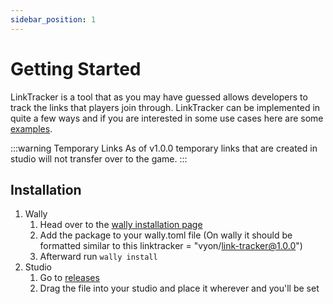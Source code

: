 ```yaml
---
sidebar_position: 1
---
```


# Getting Started
LinkTracker is a tool that as you may have guessed allows developers to track the links that players join through. LinkTracker can be implemented in quite a few ways and if you are interested in some use cases here are some [examples](/LinkTracker/docs/examples).

:::warning Temporary Links
As of v1.0.0 temporary links that are created in studio will not transfer over to the game.
:::

## Installation
1. Wally
   1. Head over to the [wally installation page](https://wally.run/package/vyon/link-tracker)
   2. Add the package to your wally.toml file (On wally it should be formatted similar to this linktracker = "vyon/link-tracker@1.0.0")
   3. Afterward run `wally install`
2. Studio
   1. Go to [releases](https://github.com/re-sync-dev/LinkTracker/releases)
   2. Drag the file into your studio and place it wherever and you'll be set